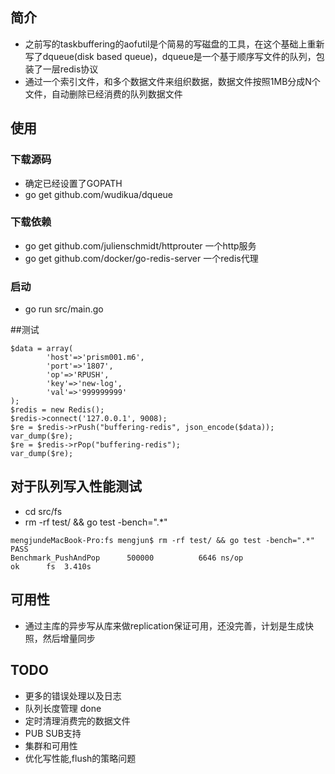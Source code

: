 ## 简介

* 之前写的taskbuffering的aofutil是个简易的写磁盘的工具，在这个基础上重新写了dqueue(disk based queue)，dqueue是一个基于顺序写文件的队列，包装了一层redis协议
* 通过一个索引文件，和多个数据文件来组织数据，数据文件按照1MB分成N个文件，自动删除已经消费的队列数据文件

## 使用

### 下载源码
* 确定已经设置了GOPATH
* go get github.com/wudikua/dqueue

### 下载依赖
* go get github.com/julienschmidt/httprouter 一个http服务
* go get github.com/docker/go-redis-server 一个redis代理

### 启动
* go run src/main.go

##测试

```
$data = array(
        'host'=>'prism001.m6',
        'port'=>'1807',
        'op'=>'RPUSH',
        'key'=>'new-log',
        'val'=>'999999999'
);
$redis = new Redis();
$redis->connect('127.0.0.1', 9008);
$re = $redis->rPush("buffering-redis", json_encode($data));
var_dump($re);
$re = $redis->rPop("buffering-redis");
var_dump($re);
```

## 对于队列写入性能测试
* cd src/fs 
* rm -rf test/ && go test -bench=".*"

```
mengjundeMacBook-Pro:fs mengjun$ rm -rf test/ && go test -bench=".*"
PASS
Benchmark_PushAndPop      500000	      6646 ns/op
ok  	fs	3.410s
```

## 可用性
* 通过主库的异步写从库来做replication保证可用，还没完善，计划是生成快照，然后增量同步

## TODO
* 更多的错误处理以及日志
* 队列长度管理 done
* 定时清理消费完的数据文件
* PUB SUB支持
* 集群和可用性 
* 优化写性能,flush的策略问题

